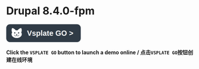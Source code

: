 # Drupal 8.4.0-fpm

<a href="https://www.vsplate.com/?docker-compose=https://github.com/vsplate/dcenvs/drupal/8.4.0-fpm"><img alt="VSPLATE GO" src="https://raw.githubusercontent.com/vsplate/images/master/vsgo_btn.png" width="200px"></a>

**Click the `VSPLATE GO` button to launch a demo online / 点击`VSPLATE GO`按钮创建在线环境**